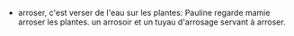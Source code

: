 - arroser, c'est verser de l'eau sur les plantes: Pauline regarde mamie arroser les plantes.
  un arrosoir et un tuyau d'arrosage servant à arroser.